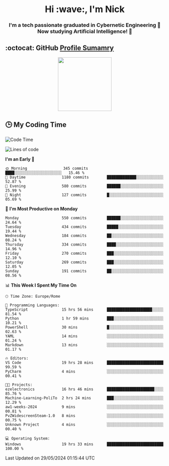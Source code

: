 <h1 align="center">Hi :wave:, I'm Nick</h1>

<h3 align="center">I'm a tech passionate graduated in Cybernetic Engineering 🤖<br>
Now studying Artificial Intelligence! 🧠</h3>


## :octocat: GitHub <a href="https://github.com/vn7n24fzkq/github-profile-summary-cards">Profile Sumamry</a>

<p align="center">
   <img style="height:170px;display:inline-block"  src="http://github-profile-summary-cards.vercel.app/api/cards/profile-details?username=CodeClimberNT&theme=github_dark" />
<!--    <img style="height:170px;display:inline-block"  src="http://github-profile-summary-cards.vercel.app/api/cards/repos-per-language?username=CodeClimberNT&theme=github_dark&exclude=" /> -->
</p>

 ## :clock3: My Coding Time 
 
<!--START_SECTION:waka-->
![Code Time](http://img.shields.io/badge/Code%20Time-232%20hrs%2052%20mins-blue)

![Lines of code](https://img.shields.io/badge/From%20Hello%20World%20I%27ve%20Written-2.7%20million%20lines%20of%20code-blue)

**I'm an Early 🐤** 

```text
🌞 Morning                345 commits         ████░░░░░░░░░░░░░░░░░░░░░   15.46 % 
🌆 Daytime                1180 commits        █████████████░░░░░░░░░░░░   52.87 % 
🌃 Evening                580 commits         ██████░░░░░░░░░░░░░░░░░░░   25.99 % 
🌙 Night                  127 commits         █░░░░░░░░░░░░░░░░░░░░░░░░   05.69 % 
```
📅 **I'm Most Productive on Monday** 

```text
Monday                   550 commits         ██████░░░░░░░░░░░░░░░░░░░   24.64 % 
Tuesday                  434 commits         █████░░░░░░░░░░░░░░░░░░░░   19.44 % 
Wednesday                184 commits         ██░░░░░░░░░░░░░░░░░░░░░░░   08.24 % 
Thursday                 334 commits         ████░░░░░░░░░░░░░░░░░░░░░   14.96 % 
Friday                   270 commits         ███░░░░░░░░░░░░░░░░░░░░░░   12.10 % 
Saturday                 269 commits         ███░░░░░░░░░░░░░░░░░░░░░░   12.05 % 
Sunday                   191 commits         ██░░░░░░░░░░░░░░░░░░░░░░░   08.56 % 
```


📊 **This Week I Spent My Time On** 

```text
🕑︎ Time Zone: Europe/Rome

💬 Programming Languages: 
TypeScript               15 hrs 56 mins      ████████████████████░░░░░   81.54 % 
Python                   1 hr 59 mins        ███░░░░░░░░░░░░░░░░░░░░░░   10.21 % 
PowerShell               30 mins             █░░░░░░░░░░░░░░░░░░░░░░░░   02.63 % 
YAML                     14 mins             ░░░░░░░░░░░░░░░░░░░░░░░░░   01.24 % 
Markdown                 13 mins             ░░░░░░░░░░░░░░░░░░░░░░░░░   01.17 % 

🔥 Editors: 
VS Code                  19 hrs 28 mins      █████████████████████████   99.59 % 
PyCharm                  4 mins              ░░░░░░░░░░░░░░░░░░░░░░░░░   00.41 % 

🐱‍💻 Projects: 
ezelectronics            16 hrs 46 mins      █████████████████████░░░░   85.76 % 
Machine-Learning-PoliTo  2 hrs 24 mins       ███░░░░░░░░░░░░░░░░░░░░░░   12.29 % 
aw1-weeks-2024           9 mins              ░░░░░░░░░░░░░░░░░░░░░░░░░   00.81 % 
PvZWidescreenSteam-1.0   8 mins              ░░░░░░░░░░░░░░░░░░░░░░░░░   00.75 % 
Unknown Project          4 mins              ░░░░░░░░░░░░░░░░░░░░░░░░░   00.40 % 

💻 Operating System: 
Windows                  19 hrs 33 mins      █████████████████████████   100.00 % 
```


 Last Updated on 29/05/2024 01:15:44 UTC
<!--END_SECTION:waka-->

